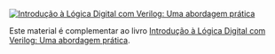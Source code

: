 [![Introdução à Lógica Digital com Verilog: Uma abordagem prática](https://m.media-amazon.com/images/I/91hE5cN8BjL._SY522_.jpg)](https://a.co/d/7P1ucdp)

Este material é complementar ao livro [Introdução à Lógica Digital com Verilog: Uma abordagem prática](https://a.co/d/7P1ucdp).
